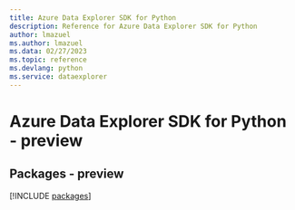 ```yaml
---
title: Azure Data Explorer SDK for Python
description: Reference for Azure Data Explorer SDK for Python
author: lmazuel
ms.author: lmazuel
ms.data: 02/27/2023
ms.topic: reference
ms.devlang: python
ms.service: dataexplorer
---
```

# Azure Data Explorer SDK for Python - preview
## Packages - preview
[!INCLUDE [packages](data-explorer-index.md)]